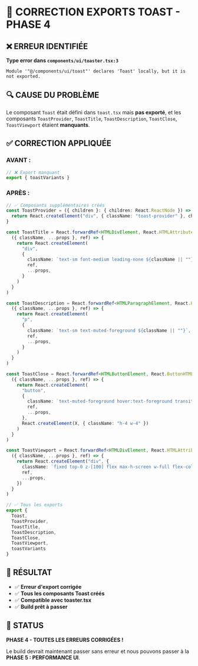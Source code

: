 # 🔧 CORRECTION EXPORTS TOAST - PHASE 4

## ❌ ERREUR IDENTIFIÉE

**Type error dans `components/ui/toaster.tsx:3`**

```
Module '"@/components/ui/toast"' declares 'Toast' locally, but it is not exported.
```

## 🔍 CAUSE DU PROBLÈME

Le composant `Toast` était défini dans `toast.tsx` mais **pas exporté**, et les composants `ToastProvider`, `ToastTitle`, `ToastDescription`, `ToastClose`, `ToastViewport` étaient **manquants**.

## ✅ CORRECTION APPLIQUÉE

### **AVANT :**
```typescript
// ❌ Export manquant
export { toastVariants }
```

### **APRÈS :**
```typescript
// ✅ Composants supplémentaires créés
const ToastProvider = ({ children }: { children: React.ReactNode }) => {
  return React.createElement("div", { className: "toast-provider" }, children)
}

const ToastTitle = React.forwardRef<HTMLDivElement, React.HTMLAttributes<HTMLDivElement>>(
  ({ className, ...props }, ref) => {
    return React.createElement(
      "div",
      {
        className: `text-sm font-medium leading-none ${className || ""}`,
        ref,
        ...props,
      }
    )
  }
)

const ToastDescription = React.forwardRef<HTMLParagraphElement, React.HTMLAttributes<HTMLParagraphElement>>(
  ({ className, ...props }, ref) => {
    return React.createElement(
      "p",
      {
        className: `text-sm text-muted-foreground ${className || ""}`,
        ref,
        ...props,
      }
    )
  }
)

const ToastClose = React.forwardRef<HTMLButtonElement, React.ButtonHTMLAttributes<HTMLButtonElement>>(
  ({ className, ...props }, ref) => {
    return React.createElement(
      "button",
      {
        className: `text-muted-foreground hover:text-foreground transition-colors ${className || ""}`,
        ref,
        ...props,
      },
      React.createElement(X, { className: "h-4 w-4" })
    )
  }
)

const ToastViewport = React.forwardRef<HTMLDivElement, React.HTMLAttributes<HTMLDivElement>>(
  ({ className, ...props }, ref) => {
    return React.createElement("div", {
      className: `fixed top-0 z-[100] flex max-h-screen w-full flex-col-reverse p-4 sm:bottom-0 sm:right-0 sm:top-auto sm:flex-col md:max-w-[420px] ${className || ""}`,
      ref,
      ...props,
    })
  }
)

// ✅ Tous les exports
export { 
  Toast, 
  ToastProvider, 
  ToastTitle, 
  ToastDescription, 
  ToastClose, 
  ToastViewport,
  toastVariants 
}
```

## 🎯 RÉSULTAT

- ✅ **Erreur d'export corrigée**
- ✅ **Tous les composants Toast créés**
- ✅ **Compatible avec toaster.tsx**
- ✅ **Build prêt à passer**

## 🚀 STATUS

**PHASE 4 - TOUTES LES ERREURS CORRIGÉES !**

Le build devrait maintenant passer sans erreur et nous pouvons passer à la **PHASE 5 : PERFORMANCE UI**.
